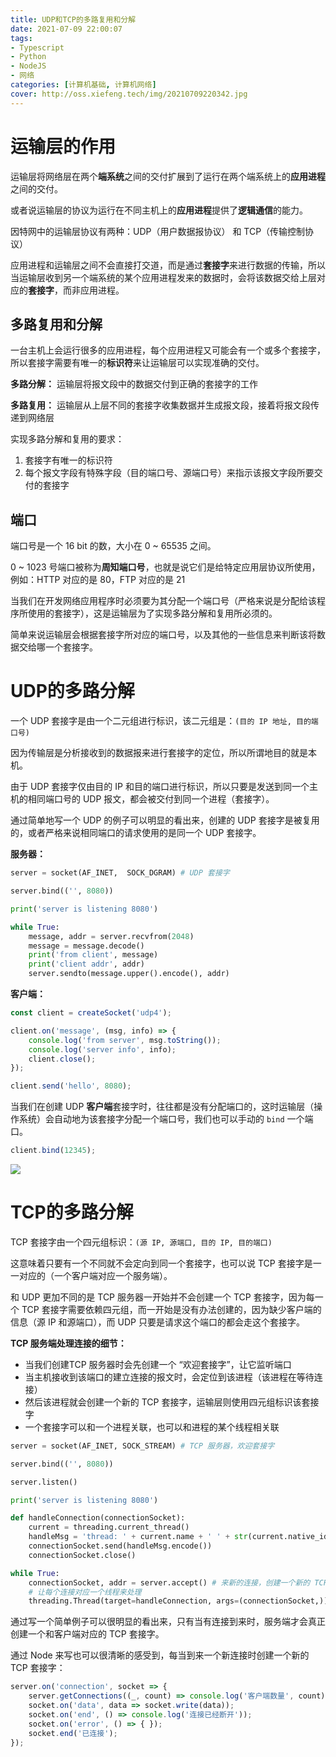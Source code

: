 ```yaml
---
title: UDP和TCP的多路复用和分解
date: 2021-07-09 22:00:07
tags:
- Typescript
- Python
- NodeJS
- 网络
categories: [计算机基础, 计算机网络]
cover: http://oss.xiefeng.tech/img/20210709220342.jpg
---
```


# 运输层的作用

运输层将网络层在两个**端系统**之间的交付扩展到了运行在两个端系统上的**应用进程**之间的交付。

或者说运输层的协议为运行在不同主机上的**应用进程**提供了**逻辑通信**的能力。

因特网中的运输层协议有两种：UDP（用户数据报协议） 和 TCP（传输控制协议）

应用进程和运输层之间不会直接打交道，而是通过**套接字**来进行数据的传输，所以当运输层收到另一个端系统的某个应用进程发来的数据时，会将该数据交给上层对应的**套接字**，而非应用进程。

## 多路复用和分解

一台主机上会运行很多的应用进程，每个应用进程又可能会有一个或多个套接字，所以套接字需要有唯一的**标识符**来让运输层可以实现准确的交付。

**多路分解：** 运输层将报文段中的数据交付到正确的套接字的工作

**多路复用：** 运输层从上层不同的套接字收集数据并生成报文段，接着将报文段传递到网络层

实现多路分解和复用的要求：

1. 套接字有唯一的标识符
2. 每个报文字段有特殊字段（目的端口号、源端口号）来指示该报文字段所要交付的套接字

## 端口

端口号是一个 16 bit 的数，大小在 0 ~ 65535 之间。

0 ~ 1023 号端口被称为**周知端口号**，也就是说它们是给特定应用层协议所使用，例如：HTTP 对应的是 80，FTP 对应的是 21

当我们在开发网络应用程序时必须要为其分配一个端口号（严格来说是分配给该程序所使用的套接字），这是运输层为了实现多路分解和复用所必须的。

简单来说运输层会根据套接字所对应的端口号，以及其他的一些信息来判断该将数据交给哪一个套接字。

# UDP的多路分解

一个 UDP 套接字是由一个二元组进行标识，该二元组是：`(目的 IP 地址, 目的端口号)`

因为传输层是分析接收到的数据报来进行套接字的定位，所以所谓地目的就是本机。

由于 UDP 套接字仅由目的 IP 和目的端口进行标识，所以只要是发送到同一个主机的相同端口号的 UDP 报文，都会被交付到同一个进程（套接字）。

通过简单地写一个 UDP 的例子可以明显的看出来，创建的 UDP 套接字是被复用的，或者严格来说相同端口的请求使用的是同一个 UDP 套接字。

**服务器：**

```python
server = socket(AF_INET,  SOCK_DGRAM) # UDP 套接字

server.bind(('', 8080))

print('server is listening 8080')

while True:
    message, addr = server.recvfrom(2048)
    message = message.decode()
    print('from client', message)
    print('client addr', addr)
    server.sendto(message.upper().encode(), addr)
```

**客户端：**

```typescript
const client = createSocket('udp4');

client.on('message', (msg, info) => {
    console.log('from server', msg.toString());
    console.log('server info', info);
    client.close();
});

client.send('hello', 8080);
```

当我们在创建 UDP **客户端**套接字时，往往都是没有分配端口的，这时运输层（操作系统）会自动地为该套接字分配一个端口号，我们也可以手动的 `bind` 一个端口。

```typescript
client.bind(12345);
```

![](http://oss.xiefeng.tech/img/20210629204016.png)

# TCP的多路分解

TCP 套接字由一个四元组标识：`(源 IP, 源端口, 目的 IP, 目的端口)`

这意味着只要有一个不同就不会定向到同一个套接字，也可以说 TCP 套接字是一一对应的（一个客户端对应一个服务端）。

和 UDP 更加不同的是 TCP 服务器一开始并不会创建一个 TCP 套接字，因为每一个 TCP 套接字需要依赖四元组，而一开始是没有办法创建的，因为缺少客户端的信息（源 IP 和源端口），而 UDP 只要是请求这个端口的都会走这个套接字。

**TCP 服务端处理连接的细节：**

- 当我们创建TCP 服务器时会先创建一个 “欢迎套接字”，让它监听端口
- 当主机接收到该端口的建立连接的报文时，会定位到该进程（该进程在等待连接）
- 然后该进程就会创建一个新的 TCP 套接字，运输层则使用四元组标识该套接字
- 一个套接字可以和一个进程关联，也可以和进程的某个线程相关联

```python
server = socket(AF_INET, SOCK_STREAM) # TCP 服务器，欢迎套接字

server.bind(('', 8080))

server.listen()

print('server is listening 8080')

def handleConnection(connectionSocket):
    current = threading.current_thread()
    handleMsg = 'thread: ' + current.name + ' ' + str(current.native_id)
    connectionSocket.send(handleMsg.encode())
    connectionSocket.close()

while True:
    connectionSocket, addr = server.accept() # 来新的连接，创建一个新的 TCP 套接字
    # 让每个连接对应一个线程来处理
    threading.Thread(target=handleConnection, args=(connectionSocket,)).start()
```

通过写一个简单例子可以很明显的看出来，只有当有连接到来时，服务端才会真正创建一个和客户端对应的 TCP 套接字。

通过 Node 来写也可以很清晰的感受到，每当到来一个新连接时创建一个新的 TCP 套接字：

```typescript
server.on('connection', socket => {
    server.getConnections((_, count) => console.log('客户端数量', count));
    socket.on('data', data => socket.write(data));
    socket.on('end', () => console.log('连接已经断开'));
    socket.on('error', () => { });
    socket.end('已连接');
});
```

